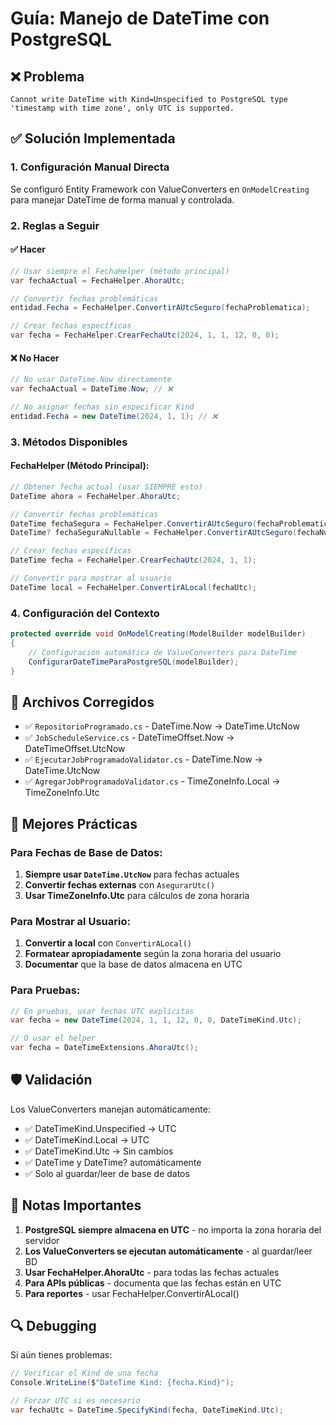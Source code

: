 # Guía: Manejo de DateTime con PostgreSQL

## ❌ **Problema**
```
Cannot write DateTime with Kind=Unspecified to PostgreSQL type 'timestamp with time zone', only UTC is supported.
```

## ✅ **Solución Implementada**

### 1. **Configuración Manual Directa**
Se configuró Entity Framework con ValueConverters en `OnModelCreating` para manejar DateTime de forma manual y controlada.

### 2. **Reglas a Seguir**

#### ✅ **Hacer**
```csharp
// Usar siempre el FechaHelper (método principal)
var fechaActual = FechaHelper.AhoraUtc;

// Convertir fechas problemáticas
entidad.Fecha = FechaHelper.ConvertirAUtcSeguro(fechaProblematica);

// Crear fechas específicas
var fecha = FechaHelper.CrearFechaUtc(2024, 1, 1, 12, 0, 0);
```

#### ❌ **No Hacer**
```csharp
// No usar DateTime.Now directamente
var fechaActual = DateTime.Now; // ❌

// No asignar fechas sin especificar Kind
entidad.Fecha = new DateTime(2024, 1, 1); // ❌
```

### 3. **Métodos Disponibles**

#### FechaHelper (Método Principal):
```csharp
// Obtener fecha actual (usar SIEMPRE esto)
DateTime ahora = FechaHelper.AhoraUtc;

// Convertir fechas problemáticas
DateTime fechaSegura = FechaHelper.ConvertirAUtcSeguro(fechaProblematica);
DateTime? fechaSeguraNullable = FechaHelper.ConvertirAUtcSeguro(fechaNullable);

// Crear fechas específicas
DateTime fecha = FechaHelper.CrearFechaUtc(2024, 1, 1);

// Convertir para mostrar al usuario
DateTime local = FechaHelper.ConvertirALocal(fechaUtc);
```

### 4. **Configuración del Contexto**
```csharp
protected override void OnModelCreating(ModelBuilder modelBuilder)
{
    // Configuración automática de ValueConverters para DateTime
    ConfigurarDateTimeParaPostgreSQL(modelBuilder);
}
```

## 🔧 **Archivos Corregidos**

- ✅ `RepositorioProgramado.cs` - DateTime.Now → DateTime.UtcNow
- ✅ `JobScheduleService.cs` - DateTimeOffset.Now → DateTimeOffset.UtcNow
- ✅ `EjecutarJobProgramadoValidator.cs` - DateTime.Now → DateTime.UtcNow
- ✅ `AgregarJobProgramadoValidator.cs` - TimeZoneInfo.Local → TimeZoneInfo.Utc

## 🚀 **Mejores Prácticas**

### Para Fechas de Base de Datos:
1. **Siempre usar `DateTime.UtcNow`** para fechas actuales
2. **Convertir fechas externas** con `AsegurarUtc()`
3. **Usar TimeZoneInfo.Utc** para cálculos de zona horaria

### Para Mostrar al Usuario:
1. **Convertir a local** con `ConvertirALocal()` 
2. **Formatear apropiadamente** según la zona horaria del usuario
3. **Documentar** que la base de datos almacena en UTC

### Para Pruebas:
```csharp
// En pruebas, usar fechas UTC explícitas
var fecha = new DateTime(2024, 1, 1, 12, 0, 0, DateTimeKind.Utc);

// O usar el helper
var fecha = DateTimeExtensions.AhoraUtc();
```

## 🛡️ **Validación**

Los ValueConverters manejan automáticamente:
- ✅ DateTimeKind.Unspecified → UTC 
- ✅ DateTimeKind.Local → UTC
- ✅ DateTimeKind.Utc → Sin cambios
- ✅ DateTime y DateTime? automáticamente
- ✅ Solo al guardar/leer de base de datos

## 📝 **Notas Importantes**

1. **PostgreSQL siempre almacena en UTC** - no importa la zona horaria del servidor
2. **Los ValueConverters se ejecutan automáticamente** - al guardar/leer BD
3. **Usar FechaHelper.AhoraUtc** - para todas las fechas actuales
4. **Para APIs públicas** - documenta que las fechas están en UTC
5. **Para reportes** - usar FechaHelper.ConvertirALocal()

## 🔍 **Debugging**

Si aún tienes problemas:
```csharp
// Verificar el Kind de una fecha
Console.WriteLine($"DateTime Kind: {fecha.Kind}");

// Forzar UTC si es necesario
var fechaUtc = DateTime.SpecifyKind(fecha, DateTimeKind.Utc);
``` 